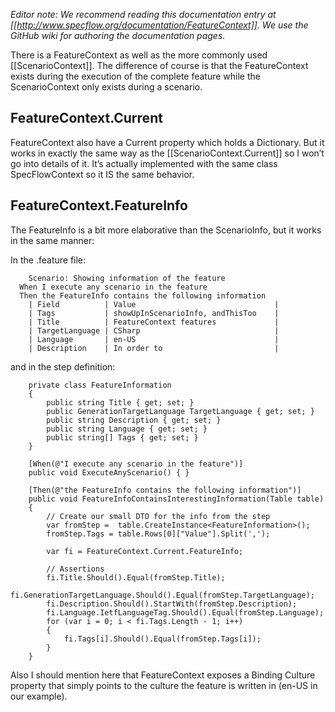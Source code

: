 _Editor note: We recommend reading this documentation entry at [[http://www.specflow.org/documentation/FeatureContext]]. We use the GitHub wiki for authoring the documentation pages._

There is a FeatureContext as well as the more commonly used [[ScenarioContext]]. The difference of course is that the FeatureContext exists during the execution of the complete feature while the ScenarioContext only exists during a scenario.

## FeatureContext.Current

FeatureContext also have a Current property which holds a Dictionary. But it works in exactly the same way as the [[ScenarioContext.Current]] so I won’t go into details of it. It’s actually implemented with the same class SpecFlowContext so it IS the same behavior.


## FeatureContext.FeatureInfo

The FeatureInfo is a bit more elaborative than the ScenarioInfo, but it works in the same manner:

In the .feature file:

        Scenario: Showing information of the feature
	  When I execute any scenario in the feature
	  Then the FeatureInfo contains the following information
		| Field          | Value                               |
		| Tags           | showUpInScenarioInfo, andThisToo    |
		| Title          | FeatureContext features             |
		| TargetLanguage | CSharp                              |
		| Language       | en-US                               |
		| Description    | In order to                         |

and in the step definition:

        private class FeatureInformation
        {
            public string Title { get; set; }
            public GenerationTargetLanguage TargetLanguage { get; set; }
            public string Description { get; set; }
            public string Language { get; set; }
            public string[] Tags { get; set; }
        }

        [When(@"I execute any scenario in the feature")]
        public void ExecuteAnyScenario() { }

        [Then(@"the FeatureInfo contains the following information")]
        public void FeatureInfoContainsInterestingInformation(Table table)
        {
            // Create our small DTO for the info from the step
            var fromStep =  table.CreateInstance<FeatureInformation>();
            fromStep.Tags = table.Rows[0]["Value"].Split(',');

            var fi = FeatureContext.Current.FeatureInfo;
            
            // Assertions
            fi.Title.Should().Equal(fromStep.Title);
            fi.GenerationTargetLanguage.Should().Equal(fromStep.TargetLanguage);
            fi.Description.Should().StartWith(fromStep.Description);
            fi.Language.IetfLanguageTag.Should().Equal(fromStep.Language);
            for (var i = 0; i < fi.Tags.Length - 1; i++)
            {
                fi.Tags[i].Should().Equal(fromStep.Tags[i]);
            }
        }


Also I should mention here that FeatureContext exposes a Binding Culture property that simply points to the culture the feature is written in (en-US in our example).